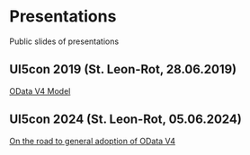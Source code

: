 # Presentations

Public slides of presentations

## UI5con 2019 (St. Leon-Rot, 28.06.2019)

[OData V4 Model](./2019.06.28_UI5con_Rot/2019.06.28_UI5con_OData_V4.pdf)

## UI5con 2024 (St. Leon-Rot, 05.06.2024)

[On the road to general adoption of OData V4](./2024.06.05_UI5con_Rot/2024_UI5con_On_the_road_to_general_adoption_of_OData_V4.pdf)
